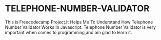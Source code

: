 # TELEPHONE-NUMBER-VALIDATOR
This is Freecodecamp Project.It Helps Me To Understand How Telephone Number Validator Works In Javascript.
Telephone Number Validator is very important when comes to programming,and am glad to learn it.
